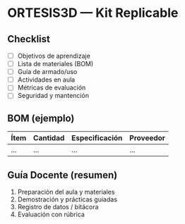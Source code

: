 # ORTESIS3D — Kit Replicable

## Checklist
- [ ] Objetivos de aprendizaje
- [ ] Lista de materiales (BOM)
- [ ] Guía de armado/uso
- [ ] Actividades en aula
- [ ] Métricas de evaluación
- [ ] Seguridad y mantención

## BOM (ejemplo)
| Ítem | Cantidad | Especificación | Proveedor |
|------|----------|----------------|-----------|
| ...  | ...      | ...            | ...       |

## Guía Docente (resumen)
1. Preparación del aula y materiales
2. Demostración y prácticas guiadas
3. Registro de datos / bitácora
4. Evaluación con rúbrica
